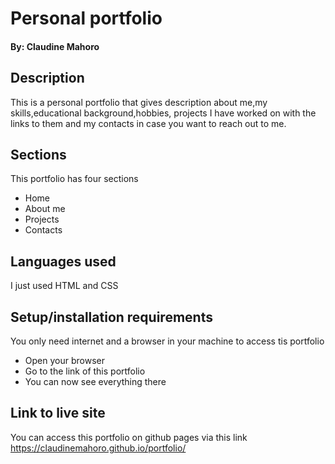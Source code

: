 # Personal portfolio
#### By: Claudine Mahoro
## Description
This is a personal portfolio that gives description about me,my skills,educational background,hobbies, projects I have worked on with the links to them and my contacts in case you want to reach out to me.
## Sections
This portfolio has four sections
* Home
* About me
* Projects
* Contacts
## Languages used
I just used HTML and CSS
## Setup/installation requirements
You only need internet and a browser in your machine to access tis portfolio
* Open your browser
* Go to the link of this portfolio
* You can now see everything there
## Link to live site
You can access this portfolio on github pages via this link
https://claudinemahoro.github.io/portfolio/
